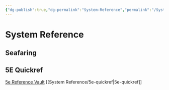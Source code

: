 ```yaml
---
{"dg-publish":true,"dg-permalink":"System-Reference","permalink":"/System-Reference/","dgHomeLink":true,"dgPassFrontmatter":true}
---
```


# System Reference
## Seafaring



## 5E Quickref
[5e Reference Vault](https://5e-srd.netlify.app)
[[System Reference/5e-quickref|5e-quickref]]




